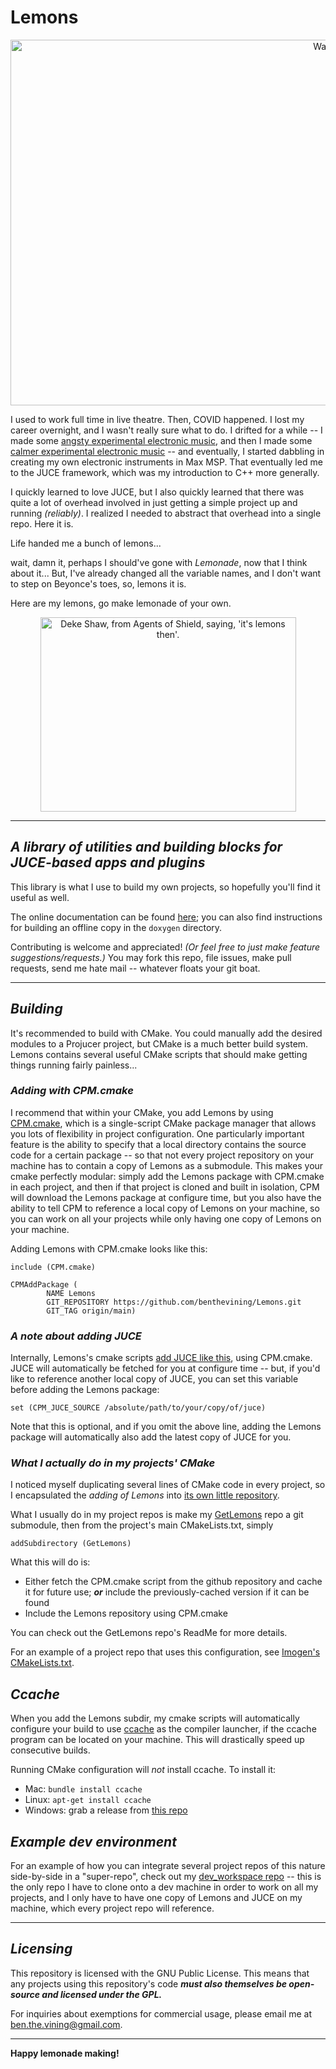 # Lemons

<p align="center">
  <img src="https://github.com/benthevining/Lemons/blob/main/assets/lemons.jpg" alt="Watercolor painting of some lemons" width="1191" height="585"/>
</p>

I used to work full time in live theatre. Then, COVID happened. 
I lost my career overnight, and I wasn't really sure what to do. I drifted for a while -- I made some [angsty experimental electronic music](https://soundcloud.com/benvining/american-dream), and then I made some [calmer experimental electronic music](https://soundcloud.com/benvining/sets/introspectralism) -- and eventually, I started dabbling in creating my own electronic instruments in Max MSP. That eventually led me to the JUCE framework, which was my introduction to C++ more generally. 

I quickly learned to love JUCE, but I also quickly learned that there was quite a lot of overhead involved in just getting a simple project up and running *(reliably)*. I realized I needed to abstract that overhead into a single repo. Here it is.

Life handed me a bunch of lemons...

wait, damn it, perhaps I should've gone with *Lemonade*, now that I think about it... But, I've already changed all the variable names, and I don't want to step on Beyonce's toes, so, lemons it is.

Here are my lemons, go make lemonade of your own.

<p align="center">
  <img src="https://github.com/benthevining/Lemons/blob/main/assets/deke.png" alt="Deke Shaw, from Agents of Shield, saying, 'it's lemons then'." width="409" height="311"/>
</p>

---


## *A library of utilities and building blocks for JUCE-based apps and plugins*

This library is what I use to build my own projects, so hopefully you'll find it useful as well.

The online documentation can be found [here](https://benthevining.github.io/Lemons/); you can also find instructions for building an offline copy in the `doxygen` directory.

Contributing is welcome and appreciated! *(Or feel free to just make feature suggestions/requests.)* You may fork this repo, file issues, make pull requests, send me hate mail -- whatever floats your git boat.

---

## *Building*

It's recommended to build with CMake. You could manually add the desired modules to a Projucer project, but CMake is a much better build system. Lemons contains several useful CMake scripts that should make getting things running fairly painless...

### *Adding with CPM.cmake*

I recommend that within your CMake, you add Lemons by using [CPM.cmake](https://github.com/cpm-cmake/CPM.cmake), which is a single-script CMake package manager that allows you lots of flexibility in project configuration. One particularly important feature is the ability to specify that a local directory contains the source code for a certain package -- so that not every project repository on your machine has to contain a copy of Lemons as a submodule. This makes your cmake perfectly modular: simply add the Lemons package with CPM.cmake in each project, and then if that project is cloned and built in isolation, CPM will download the Lemons package at configure time, but you also have the ability to tell CPM to reference a local copy of Lemons on your machine, so you can work on all your projects while only having one copy of Lemons on your machine.

Adding Lemons with CPM.cmake looks like this:
```
include (CPM.cmake)

CPMAddPackage (
        NAME Lemons
        GIT_REPOSITORY https://github.com/benthevining/Lemons.git
        GIT_TAG origin/main)
```

### *A note about adding JUCE*

Internally, Lemons's cmake scripts [add JUCE like this](https://github.com/benthevining/Lemons/blob/main/cmake/third_party/juce_config.cmake), using CPM.cmake. JUCE will automatically be fetched for you at configure time -- but, if you'd like to reference another local copy of JUCE, you can set this variable before adding the Lemons package:
```
set (CPM_JUCE_SOURCE /absolute/path/to/your/copy/of/juce)
```
Note that this is optional, and if you omit the above line, adding the Lemons package will automatically also add the latest copy of JUCE for you.

### *What I actually do in my projects' CMake*

I noticed myself duplicating several lines of CMake code in every project, so I encapsulated the *adding of Lemons* into [its own little repository](https://github.com/benthevining/GetLemons).

What I usually do in my project repos is make my [GetLemons](https://github.com/benthevining/GetLemons) repo a git submodule, then from the project's main CMakeLists.txt, simply 
```
addSubdirectory (GetLemons)
```
What this will do is:
* Either fetch the CPM.cmake script from the github repository and cache it for future use; ***or*** include the previously-cached version if it can be found
* Include the Lemons repository using CPM.cmake

You can check out the GetLemons repo's ReadMe for more details.

For an example of a project repo that uses this configuration, see [Imogen's CMakeLists.txt](https://github.com/benthevining/imogen/blob/main/CMakeLists.txt).

## *Ccache*

When you add the Lemons subdir, my cmake scripts will automatically configure your build to use [ccache](https://ccache.dev/) as the compiler launcher, if the ccache program can be located on your machine. This will drastically speed up consecutive builds.

Running CMake configuration will *not* install ccache. To install it:
* Mac: `bundle install ccache` 
* Linux: `apt-get install ccache`
* Windows: grab a release from [this repo](https://github.com/cristianadam/ccache)

## *Example dev environment*

For an example of how you can integrate several project repos of this nature side-by-side in a "super-repo", check out my [dev_workspace repo](https://github.com/benthevining/dev_workspace) -- this is the only repo I have to clone onto a dev machine in order to work on all my projects, and I only have to have one copy of Lemons and JUCE on my machine, which every project repo will reference. 

---

## *Licensing*

This repository is licensed with the GNU Public License. This means that any projects using this repository's code ***must also themselves be open-source and licensed under the GPL.***

For inquiries about exemptions for commercial usage, please email me at ben.the.vining@gmail.com.

---

**Happy lemonade making!**
